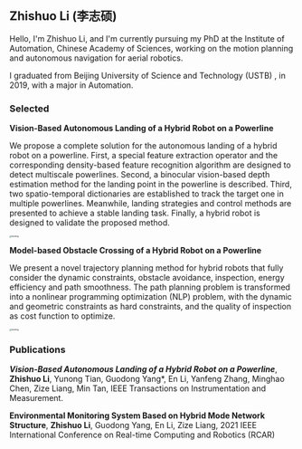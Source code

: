 ## Zhishuo Li (李志硕)

Hello, I'm Zhishuo Li, and I'm currently pursuing my PhD at the Institute of Automation, Chinese Academy of Sciences, working on the motion planning and autonomous navigation for aerial robotics.

I graduated from Beijing University of Science and Technology (USTB) , in 2019, with a major in Automation.

### Selected

**Vision-Based Autonomous Landing of a Hybrid Robot on a Powerline**

We propose a complete solution for the autonomous landing of a hybrid robot on a powerline. First, a special feature extraction operator and the corresponding density-based feature recognition algorithm are designed to detect multiscale powerlines. Second, a binocular vision-based depth estimation method for the landing point in the powerline is described. Third, two spatio-temporal dictionaries are established to track the target one in multiple powerlines. Meanwhile, landing strategies and control methods are presented to achieve a stable landing task. Finally, a hybrid robot is designed to validate the proposed method.

<img src=".\assets\img\landing.gif" alt="landing" style="zoom: 25%;" />

**Model-based Obstacle Crossing of a Hybrid Robot on a Powerline**

We present a novel trajectory planning method for hybrid robots that fully consider the dynamic constraints, obstacle avoidance, inspection, energy efficiency and path smoothness. The path planning problem is transformed into a nonlinear programming optimization (NLP) problem, with the dynamic and geometric constraints as hard constraints, and the quality of inspection as cost function to optimize. 

<img src=".\assets\img\landing.gif" alt="landing" style="zoom:25%;" />



### Publications

***Vision-Based Autonomous Landing of a Hybrid Robot on a Powerline***, **Zhishuo Li**, Yunong Tian, Guodong Yang*, En Li, Yanfeng Zhang, Minghao Chen, Zize Liang, Min Tan, IEEE Transactions on Instrumentation and Measurement. 





**Environmental Monitoring System Based on Hybrid Mode Network Structure**, **Zhishuo Li**, Guodong Yang, En Li, Zize Liang, 2021 IEEE International Conference on Real-time Computing and Robotics (RCAR)



<!-- ```markdown
Syntax highlighted code block

# Header 1
## Header 2
### Header 3

- Bulleted
- List

1. Numbered
2. List

**Bold** and _Italic_ and `Code` text

[Link](url) and ![Image](src)

``` -->
